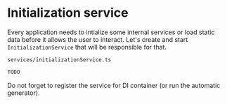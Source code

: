 # Initialization service

Every application needs to intialize some internal services or load static data before it allows the user to interact. Let's create and start `InitializationService` that will be responsible for that.

`services/initializationService.ts`
```ts
TODO
```

Do not forget to register the service for DI container (or run the automatic generator).
